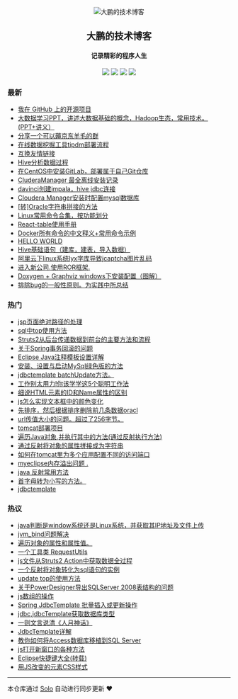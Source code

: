 <p align="center"><img alt="大鹏的技术博客" src="https://img.hacpai.com/avatar/1565780516017_1565850859855.png"></p><h2 align="center">
大鹏的技术博客
</h2>

<h4 align="center">记录精彩的程序人生</h4>
<p align="center"><a title="大鹏的技术博客" target="_blank" href="https://github.com/sq8852161/solo-blog"><img src="https://img.shields.io/github/last-commit/sq8852161/solo-blog.svg?style=flat-square&color=FF9900"></a>
<a title="GitHub repo size in bytes" target="_blank" href="https://github.com/sq8852161/solo-blog"><img src="https://img.shields.io/github/repo-size/sq8852161/solo-blog.svg?style=flat-square"></a>
<a title="Solo Version" target="_blank" href="https://github.com/b3log/solo/releases"><img src="https://img.shields.io/badge/solo-3.6.3-f1e05a.svg?style=flat-square&color=blueviolet"></a>
<a title="Hits" target="_blank" href="https://github.com/b3log/hits"><img src="https://hits.b3log.org/sq8852161/solo-blog.svg"></a></p>

### 最新

* [我在 GitHub 上的开源项目](https://www.ppaiss.com/my-github-repos)
* [大数据学习PPT，讲述大数据基础的概念，Hadoop生态，常用技术。(PPT+讲义）](https://www.ppaiss.com/articles/2019/09/12/1568271032173.html)
* [分享一个可以薅京东羊毛的群](https://www.ppaiss.com/articles/2019/09/10/1568086880582.html)
* [在线数据挖掘工具tipdm部署流程](https://www.ppaiss.com/articles/2019/09/02/1567416890451.html)
* [互换友情链接](https://www.ppaiss.com/articles/2019/08/29/1567061835295.html)
* [Hive分析数据过程](https://www.ppaiss.com/articles/2019/08/28/1566974661348.html)
* [在CentOS中安装GitLab，部署属于自己Git仓库](https://www.ppaiss.com/articles/2019/08/27/1566878399484.html)
* [CluderaManager 最全离线安装记录](https://www.ppaiss.com/articles/2019/08/20/1566283984393.html)
* [davinci创建impala，hive jdbc连接](https://www.ppaiss.com/articles/2019/08/20/1566261724832.html)
* [Cloudera Manager安装时配置mysql数据库](https://www.ppaiss.com/articles/2019/08/20/1566261519103.html)
* [[转]Oracle字符串拼接的方法](https://www.ppaiss.com/articles/2019/08/19/1566182605293.html)
* [Linux常用命令合集，按功能划分](https://www.ppaiss.com/articles/2019/08/17/1566054118774.html)
* [React-table使用手册](https://www.ppaiss.com/react-table1.html)
* [Docker所有命令的中文释义+常用命令示例](https://www.ppaiss.com/articles/2019/08/15/1565851445410.html)
* [HELLO WORLD](https://www.ppaiss.com/hello.html)
* [Hive基础语句（建库，建表，导入数据）](https://www.ppaiss.com/articles/2019/03/08/1566182611401.html)
* [阿里云下linux系统lyx字库导致jcaptcha图片乱码](https://www.ppaiss.com/articles/2018/10/26/1566182609849.html)
* [进入新公司.使用ROR框架.](https://www.ppaiss.com/articles/2017/11/15/1566182600360.html)
* [Doxygen + Graphviz windows下安装配置（图解）](https://www.ppaiss.com/articles/2015/01/09/1566182610469.html)
* [排除bug的一般性原则。为实践中所总结](https://www.ppaiss.com/articles/2014/12/10/1566182608377.html)

### 热门

* [jsp页面绝对路径的处理](https://www.ppaiss.com/articles/2014/12/10/1566182609178.html)
* [sql中top使用方法](https://www.ppaiss.com/articles/2014/02/23/1566182614053.html)
* [Struts2从后台传递数据到前台的主要方法和流程](https://www.ppaiss.com/articles/2014/02/10/1566182602524.html)
* [关于Spring事务回滚的问题](https://www.ppaiss.com/articles/2014/04/01/1566182607680.html)
* [Eclipse Java注释模板设置详解](https://www.ppaiss.com/articles/2014/04/21/1566182614809.html)
* [安装、设置与启动MySql绿色版的方法](https://www.ppaiss.com/articles/2014/03/29/1566182603558.html)
* [jdbctemplate batchUpdate方法。](https://www.ppaiss.com/articles/2014/03/14/1566182605734.html)
* [工作别太用力!你该学学这5个聪明工作法](https://www.ppaiss.com/articles/2014/04/16/1566182614267.html)
* [细说HTML元素的ID和Name属性的区别](https://www.ppaiss.com/articles/2014/02/10/1566182606752.html)
* [js怎么实现文本框中的颜色变化](https://www.ppaiss.com/articles/2014/04/01/1566182608918.html)
* [先排序，然后根据排序删除前几条数据oracl](https://www.ppaiss.com/articles/2014/02/23/1566182610191.html)
* [url传值大小的问题。超过了256字节。](https://www.ppaiss.com/articles/2014/02/16/1566182606456.html)
* [tomcat部署项目](https://www.ppaiss.com/articles/2014/07/19/1566182613838.html)
* [遍历Java对象,并执行其中的方法(通过反射执行方法)](https://www.ppaiss.com/articles/2014/02/19/1566182604993.html)
* [通过反射将对象的属性拼接成为字符串](https://www.ppaiss.com/articles/2014/02/22/1566182603064.html)
* [如何在tomcat里为多个应用配置不同的访问端口](https://www.ppaiss.com/articles/2014/04/01/1566182615296.html)
* [myeclipse内存溢出问题 .](https://www.ppaiss.com/articles/2014/09/29/1566182601024.html)
* [java 反射常用方法](https://www.ppaiss.com/articles/2014/02/27/1566182612694.html)
* [首字母转为小写的方法。](https://www.ppaiss.com/articles/2014/02/20/1566182613090.html)
* [jdbctemplate](https://www.ppaiss.com/articles/2014/03/13/1566182609558.html)

### 热议

* [java判断是window系统还是Linux系统，并获取其IP地址及文件上传](https://www.ppaiss.com/articles/2014/11/06/1566182613436.html)
* [jvm_bind问题解决](https://www.ppaiss.com/articles/2014/02/26/1566182612253.html)
* [遍历对象的属性和属性值。](https://www.ppaiss.com/articles/2014/02/19/1566182611921.html)
* [一个工具类 RequestUtils](https://www.ppaiss.com/articles/2014/07/21/1566182611044.html)
* [js文件从Struts2 Action中获取数据全过程](https://www.ppaiss.com/articles/2014/02/10/1566182610778.html)
* [一个反射将对象转化为sql语句的实例](https://www.ppaiss.com/articles/2014/02/20/1566182614483.html)
* [update top的使用方法](https://www.ppaiss.com/articles/2014/03/13/1566182599979.html)
* [关于PowerDesigner导出SQLServer 2008表结构的问题](https://www.ppaiss.com/articles/2014/02/10/1566182601629.html)
* [js数组的操作](https://www.ppaiss.com/articles/2014/02/26/1566182602084.html)
* [Spring JdbcTemplate 批量插入或更新操作](https://www.ppaiss.com/articles/2014/03/14/1566182604104.html)
* [jdbc,jdbcTemplate获取数据库类型](https://www.ppaiss.com/articles/2014/04/10/1566182604448.html)
* [一则文言说清《人月神话》](https://www.ppaiss.com/articles/2014/04/16/1566182604800.html)
* [JdbcTemplate详解](https://www.ppaiss.com/articles/2014/03/04/1566182606158.html)
* [教你如何将Access数据库移植到SQL Server](https://www.ppaiss.com/articles/2014/04/01/1566182606992.html)
* [js打开新窗口的各种方法](https://www.ppaiss.com/articles/2014/02/10/1566182607308.html)
* [Eclipse快捷键大全(转载)](https://www.ppaiss.com/articles/2014/02/24/1566182608101.html)
* [用JS改变的元素CSS样式](https://www.ppaiss.com/articles/2014/04/10/1566182608700.html)

---

本仓库通过 [Solo](https://github.com/b3log/solo) 自动进行同步更新 ❤️ 